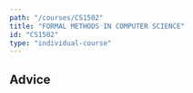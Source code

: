 ```yaml
---
path: "/courses/CS1502"
title: "FORMAL METHODS IN COMPUTER SCIENCE"
id: "CS1502"
type: "individual-course"
---
```


## Advice

